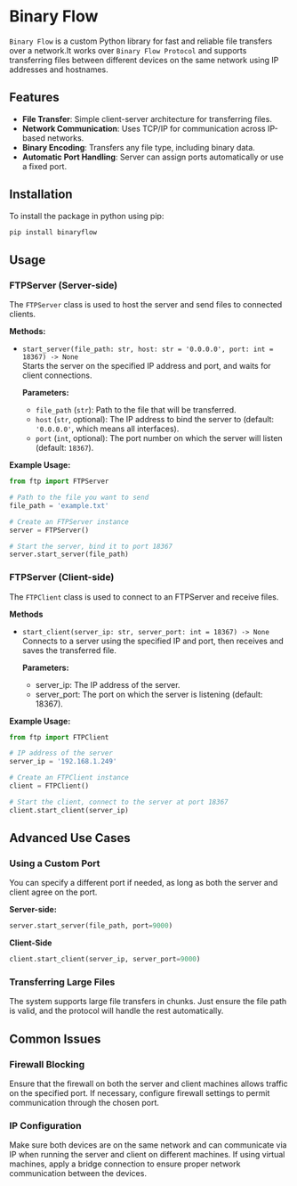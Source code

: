 # Binary Flow

`Binary Flow` is a custom Python library for fast and reliable file transfers over a network.It works over `Binary Flow Protocol` and supports transferring files between different devices on the same network using IP addresses and hostnames.

## Features

- **File Transfer**: Simple client-server architecture for transferring files.
- **Network Communication**: Uses TCP/IP for communication across IP-based networks.
- **Binary Encoding**: Transfers any file type, including binary data.
- **Automatic Port Handling**: Server can assign ports automatically or use a fixed port.

## Installation

To install the package in python using pip:

```bash
pip install binaryflow
```

## Usage

### FTPServer (Server-side)

The `FTPServer` class is used to host the server and send files to connected clients.

**Methods:**

- `start_server(file_path: str, host: str = '0.0.0.0', port: int = 18367) -> None`  
  Starts the server on the specified IP address and port, and waits for client connections.

  **Parameters:**
  - `file_path` (`str`): Path to the file that will be transferred.
  - `host` (`str`, optional): The IP address to bind the server to (default: `'0.0.0.0'`, which means all interfaces).
  - `port` (`int`, optional): The port number on which the server will listen (default: `18367`).

**Example Usage:**

```python
from ftp import FTPServer

# Path to the file you want to send
file_path = 'example.txt'

# Create an FTPServer instance
server = FTPServer()

# Start the server, bind it to port 18367
server.start_server(file_path)
```

### FTPServer (Client-side)

The `FTPClient` class is used to connect to an FTPServer and receive files.

**Methods**
 - `start_client(server_ip: str, server_port: int = 18367) -> None` Connects to a server using the specified IP and port, then receives and saves the transferred file.

   **Parameters:**

   - server_ip: The IP address of the server.
   - server_port: The port on which the server is listening (default: 18367).

  **Example Usage:**

  ```python
from ftp import FTPClient

# IP address of the server
server_ip = '192.168.1.249'

# Create an FTPClient instance
client = FTPClient()

# Start the client, connect to the server at port 18367
client.start_client(server_ip)
```

## Advanced Use Cases

### Using a Custom Port

You can specify a different port if needed, as long as both the server and client agree on the port.

**Server-side:**

```python
server.start_server(file_path, port=9000)
```

**Client-Side**

```python
client.start_client(server_ip, server_port=9000)
```

### Transferring Large Files
The system supports large file transfers in chunks. Just ensure the file path is valid, and the protocol will handle the rest automatically.


## Common Issues

### Firewall Blocking

Ensure that the firewall on both the server and client machines allows traffic on the specified port. If necessary, configure firewall settings to permit communication through the chosen port.

### IP Configuration

Make sure both devices are on the same network and can communicate via IP when running the server and client on different machines. If using virtual machines, apply a bridge connection to ensure proper network communication between the devices.
